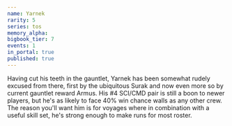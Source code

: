 ```yaml
---
name: Yarnek
rarity: 5
series: tos
memory_alpha:
bigbook_tier: 7
events: 1
in_portal: true
published: true
---
```


Having cut his teeth in the gauntlet, Yarnek has been somewhat rudely excused from there, first by the ubiquitous Surak and now even more so by current gauntlet reward Armus. His #4 SCI/CMD pair is still a boon to newer players, but he's as likely to face 40% win chance walls as any other crew. The reason you'll want him is for voyages where in combination with a useful skill set, he's strong enough to make runs for most roster.
